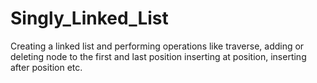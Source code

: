 # Singly_Linked_List
Creating a linked list and performing operations like traverse, adding or deleting node to the first and last position inserting at position, inserting after position etc.
